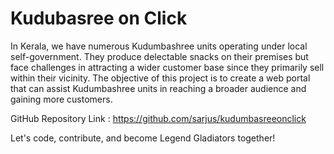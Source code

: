 # Kudubasree on Click

In Kerala, we have numerous Kudumbashree units operating under local self-government. They produce delectable snacks on their premises but face challenges in attracting a wider customer base since they primarily sell within their vicinity. The objective of this project is to create a web portal that can assist Kudumbashree units in reaching a broader audience and gaining more customers.

GitHub Repository Link : https://github.com/sarjus/kudumbasreeonclick


Let's code, contribute, and become Legend Gladiators together!
